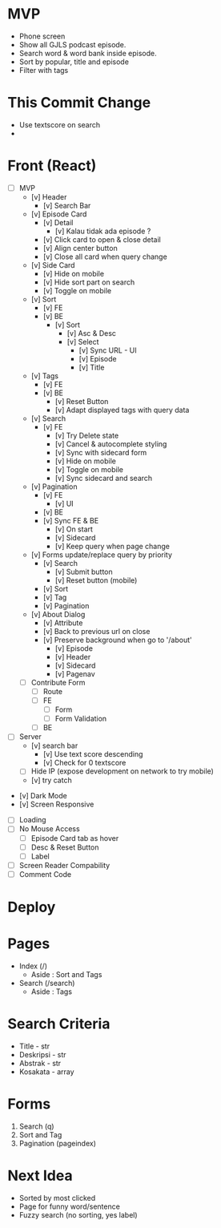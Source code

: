 # MVP
- Phone screen
- Show all GJLS podcast episode.
- Search word & word bank inside episode.
- Sort by popular, title and episode
- Filter with tags

# This Commit Change
- Use textscore on search
- 

# Front (React)
- [ ] MVP
    - [v] Header
        - [v] Search Bar
    - [v] Episode Card
        - [v] Detail
            - [v] Kalau tidak ada episode ?
        - [v] Click card to open & close detail
        - [v] Align center button
        - [v] Close all card when query change
    - [v] Side Card
        - [v] Hide on mobile
        - [v] Hide sort part on search
        - [v] Toggle on mobile
    - [v] Sort
        - [v] FE
        - [v] BE
            - [v] Sort
                - [v] Asc & Desc
                - [v] Select
                    - [v] Sync URL - UI
                    - [v] Episode
                    - [v] Title
    - [v] Tags
        - [v] FE
        - [v] BE
            - [v] Reset Button
            - [v] Adapt displayed tags with query data
    - [v] Search
        - [v] FE
            - [v] Try Delete state
            - [v] Cancel & autocomplete styling
            - [v] Sync with sidecard form
            - [v] Hide on mobile
            - [v] Toggle on mobile
            - [v] Sync sidecard and search     
    - [v] Pagination
        - [v] FE
            - [v] UI
        - [v] BE
        - [v] Sync FE & BE
            - [v] On start
            - [v] Sidecard
            - [v] Keep query when page change
    - [v] Forms update/replace query by priority
        - [v] Search
            - [v] Submit button
            - [v] Reset button (mobile)
        - [v] Sort
        - [v] Tag
        - [v] Pagination
    - [v] About Dialog
        - [v] Attribute
        - [v] Back to previous url on close
        - [v] Preserve background when go to '/about'
            - [v] Episode
            - [v] Header
            - [v] Sidecard
            - [v] Pagenav
    - [ ] Contribute Form
        - [ ] Route
        - [ ] FE
            - [ ] Form
            - [ ] Form Validation
        - [ ] BE
- [ ] Server
    - [v] search bar
        - [v] Use text score descending
        - [v] Check for 0 textscore
    - [ ] Hide IP (expose development on network to try mobile)
    - [v] try catch
- [v] Dark Mode
- [v] Screen Responsive
- [ ] Loading
- [ ] No Mouse Access
    - [ ] Episode Card tab as hover
    - [ ] Desc & Reset Button
    - [ ] Label
- [ ] Screen Reader Compability
- [ ] Comment Code

# Deploy

# Pages
- Index (/)
    - Aside : Sort and Tags
- Search (/search)
    - Aside : Tags

# Search Criteria
- Title - str
- Deskripsi - str
- Abstrak - str
- Kosakata - array

# Forms
1. Search (q)
2. Sort and Tag
3. Pagination (pageindex)

# Next Idea
- Sorted by most clicked
- Page for funny word/sentence
- Fuzzy search (no sorting, yes label)